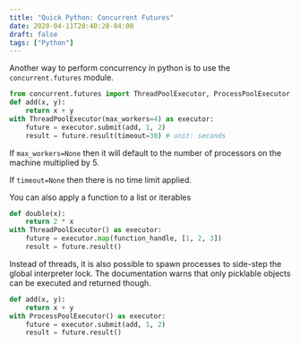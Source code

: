 ```yaml
---
title: "Quick Python: Concurrent Futures"
date: 2020-04-11T20:40:28-04:00
draft: false
tags: ["Python"]
---
```


Another way to perform concurrency in python is to use the `concurrent.futures` module.

```python
from concurrent.futures import ThreadPoolExecutor, ProcessPoolExecutor
def add(x, y):
    return x + y
with ThreadPoolExecutor(max_workers=4) as executor:
    future = executor.submit(add, 1, 2)
    result = future.result(timeout=30) # unit: seconds
```

If `max_workers=None` then it will default to the number of processors on the machine multiplied by 5.

If `timeout=None` then there is no time limit applied.

You can also apply a function to a list or iterables

```python
def double(x):
    return 2 * x
with ThreadPoolExecutor() as executor:
    future = executor.map(function_handle, [1, 2, 3])
    result = future.result()
```

Instead of threads, it is also possible to spawn processes to side-step the global interpreter lock. The documentation warns that only picklable objects can be executed and returned though.

```python
def add(x, y):
    return x + y
with ProcessPoolExecutor() as executor:
    future = executor.submit(add, 1, 2)
    result = future.result()
```

